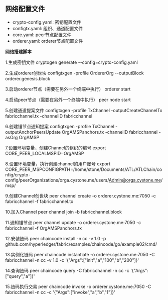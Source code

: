 ## 网络配置文件

- crypto-config.yaml: 密钥配置文件
- configtx.yaml: 组织、通道配置文件
- core.yaml: peer节点配置文件
- orderer.yaml: orderer节点配置文件

**网络搭建脚本**

1.生成密钥文件
cryptogen generate --config=crypto-config.yaml

2.生成orderer创世块
configtxgen -profile OrdererOrg --outputBlock orderer.genesis.block

3.启动orderer节点（需要在另外一个终端中执行）
orderer start

4.启动peer节点（需要在另外一个终端中执行）
peer node start

5.创建通道提案文件
configtxgen -profile TxChannel -outputCreateChannelTx fabricchannel.tx -channelID fabricchannel

6.创建锚节点通知提案
configtxgen -profile TxChannel -outputAnchorPeersUpdate OrgAMSPanchors.tx -channelID fabricchannel -asOrg OrgAMSP

7.设置环境变量，创建Channel的组织的编号
export CORE_PEER_LOCALMSPID=OrgAMSP

8.设置环境变量，执行创建channel的用户账号
export CORE_PEER_MSPCONFIGPATH=/home/stone/Documents/ATL/ATLChain/config/crypto-config/peerOrganizations/orga.cystone.me/users/Admin@orga.cystone.me/msp/

9.创建Channel创世块
peer channel create -o orderer.cystone.me:7050 -c fabricchannel -f fabricchannel.tx

10.加入Channel
peer channel join -b fabricchannel.block

11.通知锚节点
peer channel update -o orderer.cystone.me:7050 -c fabricchannel -f OrgAMSPanchors.tx

12.安装链码
peer chaincode install -n cc -v 1.0 -p github.com/hyperledger/fabric/examples/chaincode/go/example02/cmd/

13.实例化链码
peer chaincode instantiate -o orderer.cystone.me:7050 -C fabricchannel -n cc -v 1.0 -c '{"Args":["init","a","100","b","200"]}'

14.查询链码
peer chaincode query -C fabricchannel -n cc -c '{"Args":["query","a"]}'

15.链码执行交易
peer chaincode invoke -o orderer.cystone.me:7050 -C fabricchannel -n cc -c '{"Args":["invoke","a","b","1"]}'
